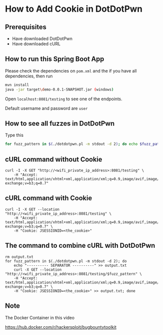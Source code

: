 # How to Add Cookie in DotDotPwn

## Prerequisites

- Have downloaded DotDotPwn
- Have downloaded cURL

## How to run this Spring Boot App

Please check the dependencies on `pom.xml` and 
the if you have all dependencies, then run

```bash
mvn install
java -jar target\demo-0.0.1-SNAPSHOT.jar (windows)
```

Open `localhost:8081/testing` to see one of the endpoints.

Default username and password are `user`

## How to see all fuzzes in DotDotPwn

Type this 

```bash
for fuzz_pattern in $(./dotdotpwn.pl -m stdout -d 2); do echo $fuzz_pattern; done
```

## cURL command without Cookie

```shell
curl -I -X GET "http://<wifi_private_ip_address>:8081/testing" \
    -H "Accept: text/html,application/xhtml+xml,application/xml;q=0.9,image/avif,image/webp,image/apng,*/*;q=0.8,application/signed-exchange;v=b3;q=0.7"
```

## cURL command with Cookie

```shell
curl -I -X GET --location "http://<wifi_private_ip_address>:8081/testing" \
    -H "Accept: text/html,application/xhtml+xml,application/xml;q=0.9,image/avif,image/webp,image/apng,*/*;q=0.8,application/signed-exchange;v=b3;q=0.7" \
    -H "Cookie: JSESSIONID=<the_cookie>"
```

## The command to combine cURL with DotDotPwn

```shell
rm output.txt
for fuzz_pattern in $(./dotdotpwn.pl -m stdout -d 2); do
    echo "---------- SEPARATOR ----------" >> output.txt 
    curl -X GET --location "http://<wifi_private_ip_address>:8081/testing/$fuzz_pattern" \
    -H "Accept: text/html,application/xhtml+xml,application/xml;q=0.9,image/avif,image/webp,image/apng,*/*;q=0.8,application/signed-exchange;v=b3;q=0.7" \
    -H "Cookie: JSESSIONID=<the_cookie>" >> output.txt; done
```

## Note

The Docker Container in this video

https://hub.docker.com/r/hackersploit/bugbountytoolkit